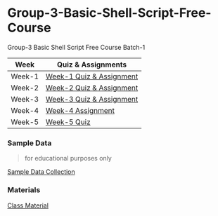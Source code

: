 # Group-3-Basic-Shell-Script-Free-Course

Group-3 Basic Shell Script Free Course Batch-1

| Week | Quiz & Assignments |
| --- | --- |
| Week-1 | [Week-1 Quiz & Assignment](./weeks/week1.md) |
| Week-2 | [Week-2 Quiz & Assignment](./weeks/week2.md) |
| Week-3 | [Week-3 Quiz & Assignment](./weeks/week3.md) |
| Week-4 | [Week-4 Assignment](./weeks/week4.md) |
| Week-5 | [Week-5 Quiz](./weeks/week5.md) |

### Sample Data

> for educational purposes only

[Sample Data Collection](./data/README.md)


### Materials

[Class Material](./material/README.md)
